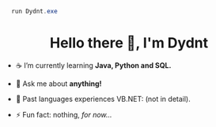 ```powershell
  run Dydnt.exe
```
<h1 align="center">Hello there 👋, I'm Dydnt</h1>


- ☕ I’m currently learning **Java, Python and SQL.**

- 💬 Ask me about **anything!**

- 📄 Past languages experiences VB.NET: (not in detail).

- ⚡ Fun fact: nothing, *for now...*
